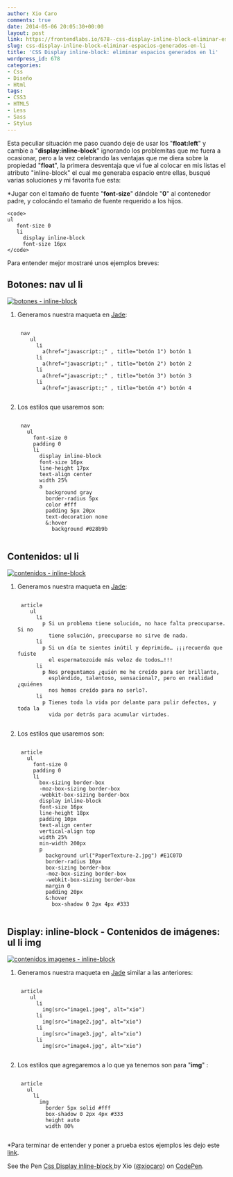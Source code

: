 ```yaml
---
author: Xio Caro
comments: true
date: 2014-05-06 20:05:30+00:00
layout: post
link: https://frontendlabs.io/678--css-display-inline-block-eliminar-espacios-generados-en-li
slug: css-display-inline-block-eliminar-espacios-generados-en-li
title: 'CSS Display inline-block: eliminar espacios generados en li'
wordpress_id: 678
categories:
- Css
- Diseño
- Html
tags:
- CSS3
- HTML5
- Less
- Sass
- Stylus
---
```


Esta peculiar situación me paso cuando deje de usar los "**float:left**" y cambie a "**display:inline-block**" ignorando los problemitas que me fuera a ocasionar, pero a la vez celebrando las ventajas que me diera sobre la propiedad "**float**", la primera desventaja que vi fue al colocar en mis listas el atributo "inline-block" el cual me generaba espacio entre ellas, busqué varias soluciones y mi favorita fue esta:

*Jugar con el tamaño de fuente "**font-size**" dándole "**0**" al contenedor padre, y colocándo el tamaño de fuente requerido a los hijos.


    
    
    <code>
    ul
       font-size 0
       li
         display inline-block
         font-size 16px
    </code>
    



Para entender mejor mostraré unos ejemplos breves:



## Botones: nav ul li


[![botones - inline-block](https://frontendlabs.io/wp-content/uploads/2014/05/Captura-de-pantalla-2014-05-06-a-las-16.12.32.png)](http://codepen.io/xiocaro/pen/wigvG?editors=110)

1. Generamos nuestra maqueta en [Jade](http://jade-lang.com/):


    
    
    <code>
    nav
       ul
         li
           a(href="javascript:;" , title="botón 1") botón 1
         li
           a(href="javascript:;" , title="botón 2") botón 2
         li
           a(href="javascript:;" , title="botón 3") botón 3
         li
           a(href="javascript:;" , title="botón 4") botón 4
    </code>
    



2. Los estilos que usaremos son:


    
    
    <code>
    nav
      ul
        font-size 0
        padding 0
        li
          display inline-block
          font-size 16px
          line-height 17px
          text-align center
          width 25%
          a
            background gray
            border-radius 5px
            color #fff
            padding 5px 20px
            text-decoration none
            &:hover
              background #028b9b
    </code>
    





## Contenidos: ul li


[![contenidos - inline-block](https://frontendlabs.io/wp-content/uploads/2014/05/Captura-de-pantalla-2014-05-06-a-las-16.14.24.png)](http://codepen.io/xiocaro/pen/wigvG?editors=110)

1. Generamos nuestra maqueta en [Jade](http://jade-lang.com/):


    
    
    <code>
    article
       ul
         li
           p Si un problema tiene solución, no hace falta preocuparse. Si no
             tiene solución, preocuparse no sirve de nada.
         li
           p Si un día te sientes inútil y deprimido… ¡¡¡recuerda que fuiste
             el espermatozoide más veloz de todos…!!!
         li
           p Nos preguntamos ¿quién me he creído para ser brillante,
             espléndido, talentoso, sensacional?, pero en realidad ¿quiénes
             nos hemos creído para no serlo?.
         li
           p Tienes toda la vida por delante para pulir defectos, y toda la
             vida por detrás para acumular virtudes.
    </code>
    



2. Los estilos que usaremos son:


    
    
    <code>
    article
      ul
        font-size 0
        padding 0
        li
          box-sizing border-box
          -moz-box-sizing border-box
          -webkit-box-sizing border-box
          display inline-block
          font-size 16px
          line-height 18px
          padding 10px
          text-align center
          vertical-align top
          width 25%
          min-width 200px
          p
            background url("PaperTexture-2.jpg") #E1C07D
            border-radius 10px
            box-sizing border-box
            -moz-box-sizing border-box
            -webkit-box-sizing border-box
            margin 0
            padding 20px
            &:hover
              box-shadow 0 2px 4px #333
    </code>
    





## Display: inline-block - Contenidos de imágenes: ul li img


[![contenidos imagenes - inline-block](https://frontendlabs.io/wp-content/uploads/2014/05/Captura-de-pantalla-2014-05-06-a-las-16.15.38.png)](http://codepen.io/xiocaro/pen/wigvG?editors=110)

1. Generamos nuestra maqueta en [Jade](http://jade-lang.com/) similar a las anteriores:


    
    
    <code>
    article
       ul
         li
           img(src="image1.jpeg", alt="xio")
         li
           img(src="image2.jpg", alt="xio")
         li
           img(src="image3.jpg", alt="xio")
         li
           img(src="image4.jpg", alt="xio")
    </code>
    



2. Los estilos que agregaremos a lo que ya tenemos son para "**img**" :


    
    
    <code>
    article
      ul
        li
          img
            border 5px solid #fff
            box-shadow 0 2px 4px #333
            height auto
            width 80%
    </code>
    



*Para terminar de entender y poner a prueba estos ejemplos les dejo este [link](http://codepen.io/xiocaro/pen/wigvG?editors=110).


See the Pen [Css Display inline-block ](http://codepen.io/xiocaro/pen/wigvG/) by Xio ([@xiocaro](http://codepen.io/xiocaro)) on [CodePen](http://codepen.io).




